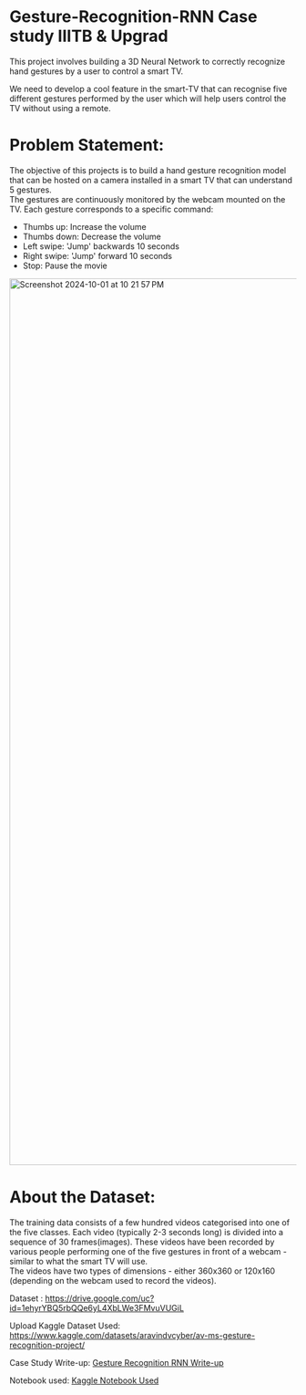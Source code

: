 # Gesture-Recognition-RNN Case study IIITB & Upgrad

This project involves building a 3D Neural Network to correctly recognize hand gestures by a user to control a smart TV.


We need to develop a cool feature in the smart-TV that can recognise five different gestures performed by the user which will help users control the TV without using a remote. 

# Problem Statement:
The objective of this projects is to build a hand gesture recognition model that can be hosted on a camera installed in a smart TV that can understand 5 gestures.   
The gestures are continuously monitored by the webcam mounted on the TV. Each gesture corresponds to a specific command:  
-	Thumbs up:  Increase the volume  
-	Thumbs down: Decrease the volume  
-	Left swipe: 'Jump' backwards 10 seconds  
-	Right swipe: 'Jump' forward 10 seconds    
-	Stop: Pause the movie  

<img width="1555" alt="Screenshot 2024-10-01 at 10 21 57 PM" src="https://github.com/user-attachments/assets/4b33c453-82d1-4bd4-b14a-282e35901668">



# About the Dataset: 
The training data consists of a few hundred videos categorised into one of the five classes. Each video (typically 2-3 seconds long) is divided into a sequence of 30 frames(images). These videos have been recorded by various people performing one of the five gestures in front of a webcam - similar to what the smart TV will use.  
The videos have two types of dimensions - either 360x360 or 120x160 (depending on the webcam used to record the videos). 

Dataset : https://drive.google.com/uc?id=1ehyrYBQ5rbQQe6yL4XbLWe3FMvuVUGiL

Upload Kaggle Dataset Used: https://www.kaggle.com/datasets/aravindvcyber/av-ms-gesture-recognition-project/

Case Study Write-up: [Gesture Recognition RNN Write-up](./Gesture%20Recognition%20RNN%2Bwrite-up.pdf)

Notebook used: [Kaggle Notebook Used](./Gesture-Recognition-RNN.ipynb)

